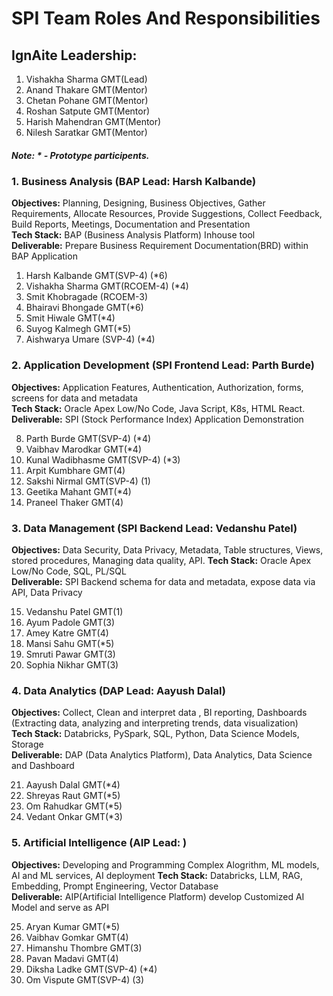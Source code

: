 # SPI Team Roles And Responsibilities
## IgnAite Leadership: 
1. Vishakha Sharma GMT(Lead)
2. Anand Thakare GMT(Mentor)
3. Chetan Pohane GMT(Mentor)
4. Roshan Satpute GMT(Mentor)
5. Harish Mahendran GMT(Mentor)
6. Nilesh Saratkar GMT(Mentor)

##### Note: * - Prototype participents.

### 1. Business Analysis (BAP Lead: Harsh Kalbande)
**Objectives:** Planning, Designing, Business Objectives, Gather Requirements, Allocate Resources, Provide Suggestions, Collect Feedback, Build Reports, Meetings, Documentation and Presentation <br>
**Tech Stack:** BAP (Business Analysis Platform) Inhouse tool <br>
**Deliverable:** Prepare Business Requirement Documentation(BRD) within BAP Application<br>

1. Harsh Kalbande GMT(SVP-4) (*6)
2. Vishakha Sharma GMT(RCOEM-4) (*4)
3. Smit Khobragade (RCOEM-3)
4. Bhairavi Bhongade GMT(*6)
5. Smit Hiwale GMT(*4)
6. Suyog Kalmegh GMT(*5)
7. Aishwarya Umare (SVP-4) (*4)

### 2. Application Development (SPI Frontend Lead: Parth Burde)
**Objectives:** Application Features, Authentication, Authorization, forms, screens for data and metadata<br>
**Tech Stack:** Oracle Apex Low/No Code, Java Script, K8s, HTML React.<br>
**Deliverable:** SPI (Stock Performance Index) Application Demonstration<br>

8. Parth Burde GMT(SVP-4) (*4)
9. Vaibhav Marodkar GMT(*4)
10. Kunal Wadibhasme GMT(SVP-4) (*3)
11. Arpit Kumbhare GMT(4)
12. Sakshi Nirmal GMT(SVP-4) (1)
13. Geetika Mahant GMT(*4)
14. Praneel Thaker GMT(4)

### 3. Data Management (SPI Backend Lead: Vedanshu Patel)
**Objectives:** Data Security, Data Privacy, Metadata, Table structures, Views, stored procedures, Managing data quality, API.
**Tech Stack:** Oracle Apex Low/No Code, SQL, PL/SQL<br>
**Deliverable:** SPI Backend schema for data and metadata, expose data via API, Data Privacy<br>

15. Vedanshu Patel GMT(1)
16. Ayum Padole GMT(3)
17. Amey Katre GMT(4)
18. Mansi Sahu GMT(*5)
19. Smruti Pawar GMT(3)
20. Sophia Nikhar GMT(3)

### 4. Data Analytics (DAP Lead: Aayush Dalal)
**Objectives:** Collect, Clean and interpret data , BI reporting, Dashboards (Extracting data, analyzing and interpreting trends, data visualization)<br>
**Tech Stack:** Databricks, PySpark, SQL, Python, Data Science Models, Storage<br>
**Deliverable:** DAP (Data Analytics Platform), Data Analytics, Data Science and Dashboard<br>

21. Aayush Dalal GMT(*4)
22. Shreyas Raut GMT(*5)
23. Om Rahudkar GMT(*5)
24. Vedant Onkar GMT(*3)
  
### 5. Artificial Intelligence (AIP Lead: )
**Objectives:** Developing and Programming Complex Alogrithm, ML models, AI and ML services, AI deployment 
**Tech Stack:** Databricks, LLM, RAG, Embedding, Prompt Engineering, Vector Database<br>
**Deliverable:** AIP(Artificial Intelligence Platform) develop Customized AI Model and serve as API<br>

25. Aryan Kumar GMT(*5)
26. Vaibhav Gomkar GMT(4)
27. Himanshu Thombre GMT(3)
28. Pavan Madavi GMT(4)
29. Diksha Ladke GMT(SVP-4) (*4)
30. Om Vispute GMT(SVP-4) (3)

